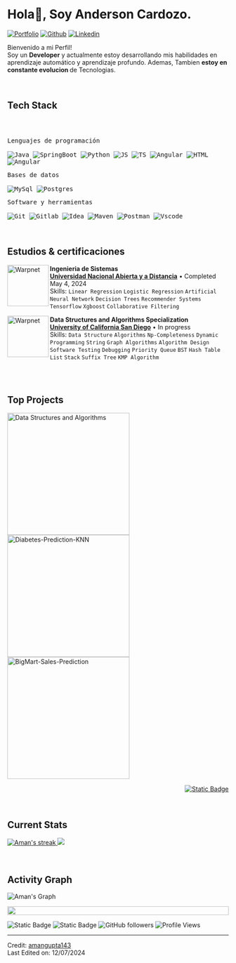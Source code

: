 <h1>Hola👋, Soy Anderson Cardozo.</h1>

<!-- Header Links -->
[![Portfolio](https://img.shields.io/badge/-Portfolio-red?style=flat&logo=appveyor&logoColor=white)](https://bento.me/amangupta143)
[![Github](https://img.shields.io/badge/-Github-000?style=flat&logo=Github&logoColor=white)](https://github.com/amangupta143)
[![Linkedin](https://img.shields.io/badge/-LinkedIn-blue?style=flat&logo=Linkedin&logoColor=white)](https://www.linkedin.com/in/linkaca/)



<!-- Short Bio -->
<p>Bienvenido a mi Perfil! </br> Soy un <b>Developer</b> y actualmente estoy desarrollando mis habilidades en aprendizaje automático y aprendizaje profundo.</b> Ademas, Tambien <b>estoy en constante evolucion </b> de Tecnologias.</p>


<!-- Tech Stack -->
</br>
<h2>Tech Stack</h2>
<div>
	<p style="display: inline-block;">
	<p>
		<kbd>
			<kbd>Lenguajes de programación</kbd>
			<br>
			<br>
			<img alt="Java" src="https://skillicons.dev/icons?i=java">
			<img alt="SpringBoot" src="https://skillicons.dev/icons?i=spring">
			<img alt="Python" src="https://skillicons.dev/icons?i=python">
			<img alt="JS" src="https://skillicons.dev/icons?i=js">
			<img alt="TS" src="https://skillicons.dev/icons?i=ts">
			<img alt="Angular" src="https://skillicons.dev/icons?i=angular" >
      			<img alt="HTML" src="https://skillicons.dev/icons?i=html">
	 		<img alt="Angular" src="https://skillicons.dev/icons?i=css" >
		</kbd>
	</p>
	<p>
		<!--<kbd>
			<kbd>Machine Learning</kbd>
			<br>
			<br>
			<img alt="Tensorflow" src="https://img.shields.io/badge/Tensorflow-05122A?style=flat&logo=tensorflow">
			<img alt="Numpy" src="https://img.shields.io/badge/Numpy-05122A?style=flat&logo=numpy">
			<img alt="Pandas" src="https://img.shields.io/badge/Pandas-05122A?style=flat&logo=Pandas">
			<img alt="Matplotlib" src="https://img.shields.io/badge/Matplotlib-05122A?style=flat">
			<img alt="Scikit-learn" src="https://img.shields.io/badge/Scikit--learn-05122A?style=flat&logo=Scikit-learn">
			<img alt="Static Badge" src="https://img.shields.io/badge/OpenCV-05122A?style=flat&logo=OpenCV">
		</kbd> -->
	</p>
	<p>
		<kbd>
			<kbd>Bases de datos</kbd>
			<br>
			<br>
			<img alt="MySql" src="https://skillicons.dev/icons?i=mysql">
			<img alt="Postgres" src="https://skillicons.dev/icons?i=postgres">
		</kbd>
	</p>
	<p>
		<kbd>
			<kbd>Software y herramientas</kbd>
			<br>
			<br>
			<img alt="Git" src="https://skillicons.dev/icons?i=github">
			<img alt="Gitlab" src="https://skillicons.dev/icons?i=gitlab">
			<img alt="Idea" src="https://skillicons.dev/icons?i=idea">
			<img alt="Maven" src="https://skillicons.dev/icons?i=maven">
			<img alt="Postman" src="https://skillicons.dev/icons?i=postman">
			<img alt="Vscode" src="https://skillicons.dev/icons?i=vscode">
		</kbd>
	</p>
    </p>
</div>


<!-- Licenses & certifications -->
</br>
<h2>Estudios & certificaciones</h2>

[<img align="left" height="94px" width="94px" alt="Warpnet" src="https://lh3.googleusercontent.com/LPfPVvU_iUAfP4JVfbVNd5M13-Eij2_H5DQugyTREwpGJJikImB7COx7VbutFSO25gcmuA=s28"/>](https://www.stanford.edu/)
**Ingenieria de Sistemas** \
[**Universidad Nacional Abierta y a Distancia**](https://www.unad.edu.co/)  • Completed May 4, 2024\
Skills: `Linear Regression` `Logistic Regression` `Artificial Neural Network` `Decision Trees`
`Recommender Systems` `Tensorflow` `Xgboost` `Collaborative Filtering`

[<img align="left" height="94px" width="94px" alt="Warpnet" src="https://media.licdn.com/dms/image/C560BAQHQYa-3EY_aaQ/company-logo_200_200/0/1630633790917/university_of_california_at_san_diego_logo?e=1723680000&v=beta&t=X_5Qx4h6UBPAShe291vknG4p8tGYC79r2en8cDoLtAQ"/>](https://ucsd.edu/)
**Data Structures and Algorithms Specialization** \
[**University of California San Diego**](https://ucsd.edu/) • In progress \
Skills: `Data Structure` `Algorithms` `Np-Completeness` `Dynamic Programming` `String` `Graph Algorithms` `Algorithm Design` `Software Testing` `Debugging` `Priority Queue` `BST` `Hash Table` `List` `Stack`
`Suffix Tree` `KMP Algorithm`

<br>


<!-- Top Projects List -->
</br>
<h2>Top Projects</h2>
<p>
  <a href="https://github.com/amangupta143/Data-Structures-and-Algorithms"><img width="278" src="https://denvercoder1-github-readme-stats.vercel.app/api/pin/?username=amangupta143&repo=Data-Structures-and-Algorithms&theme=dark&bg_color=0D1017&title_color=E8EDF3&hide_border=false&icon_color=E8EDF3&show_icons=false&border_radius=0" alt="Data Structures and Algorithms"></a>
  <a href="https://github.com/amangupta143/Diabetes-Prediction-KNN">
	  <img width="278" src="https://denvercoder1-github-readme-stats.vercel.app/api/pin/?username=amangupta143&repo=Diabetes-Prediction-KNN&theme=dark&bg_color=0D1017&title_color=E8EDF3&hide_border=false&icon_color=E8EDF3&show_icons=false&border_radius=0" alt="Diabetes-Prediction-KNN"></a>
  <a href="https://github.com/amangupta143/BigMart-Sales-Prediction">
	  <img width="278" src="https://denvercoder1-github-readme-stats.vercel.app/api/pin/?username=amangupta143&repo=BigMart-Sales-Prediction&theme=dark&bg_color=0D1017&title_color=E8EDF3&hide_border=false&icon_color=E8EDF3&show_icons=false&border_radius=0" alt="BigMart-Sales-Prediction">
  </a>
  </br>

  
  </p>
  <p align="right">
    <a href="https://github.com/amangupta143?tab=repositories"><img alt="Static Badge" src="https://img.shields.io/badge/All%20Projects-05122A?style=flat-square"></a>
  </p>


<!-- Current Stats card -->
</br>
<h2>Current Stats</h2>

<div>
<a href="https://github.com/amangupta143">
      <img alt="Aman's streak" src="https://github-readme-streak-stats-9m8ugfa77-denvercoder1.vercel.app/?user=amangupta143&theme=monokai-metallian&border_radius=0&card_width=417&card_height=194&background=0D1017&fire=E8EDF3&currStreakNum=E8EDF3&sideNums=E8EDF3&currStreakLabel=E8EDF3&sideLabels=E8EDF3F0&dates=E8EDF3D5&ring=E8EDF3F0&card_width=400&card_height=195"/>
    </a>
  <a href="https://github.com/amangupta143">
<img src="https://github-readme-stats.vercel.app/api?username=amangupta143&show_icons=true&bg_color=0D1017&border_radius=0&text_color=E8EDF3D5&title_color=E8EDF3&icon_color=E8EDF3&hide_border=false&card_width=414&card_height=195"/>
    </a>
</div>



<!-- Activity Graph card -->
</br>
</br>
<h2>Activity Graph</h2>

![Aman's Graph](https://github-readme-activity-graph.vercel.app/graph?username=amangupta143&custom_title=Aman's%20GitHub%20Activity%20Graph&bg_color=0d1017&color=e8edf3&line=e8edf3&point=e8edf3&area_color=FFFFFF&title_color=FFFFFF&area=true)

<img src="https://i.imgur.com/dBaSKWF.gif" height="20" width="100%">

![Static Badge](https://img.shields.io/badge/Thanks%20for%20visiting!-05122A)
![Static Badge](https://img.shields.io/badge/Star%20%E2%AD%90%20some%20repositories%20you%20find%20helpful!%20-05122A)
![GitHub followers](https://img.shields.io/github/followers/amangupta143?style=flat&logo=github&color=05122A&labelColor=05122A)
![Profile Views](https://komarev.com/ghpvc/?username=amangupta143&style=flat&labelolor=05122A&color=05122A)

------
Credit: [amangupta143](https://github.com/amangupta143) \
Last Edited on: 12/07/2024
